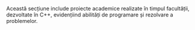 Această secțiune include proiecte academice realizate în timpul facultății, dezvoltate în C++, evidențiind abilități de programare și rezolvare a problemelor.
